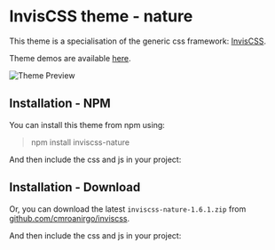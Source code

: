 # InvisCSS theme - nature

This theme is a specialisation of the generic css framework: [InvisCSS](https://github.com/cmroanirgo/inviscss).

Theme demos are available [here](https://cmroanirgo.github.io/inviscss/demo/themes.html).

![Theme Preview](https://cmroanirgo.github.io/inviscss/demo/images/nature-preview.png)


## Installation - NPM

You can install this theme from npm using:

> npm install inviscss-nature

And then include the css and js in your project:

> <link rel="stylesheet" href="node_modules/inviscss-nature/css/inviscss-nature.min.css" media="all" type="text/css" />
> <script src="node_modules/inviscss-nature/js/inviscss.min.js" type="text/javascript"></script>


## Installation - Download

<p>Or, you can download the latest <code>inviscss-nature-1.6.1.zip</code> from <a href="https://github.com/cmroanirgo/inviscss/releases/latest"><i class="fa fa-github"></i> github.com/cmroanirgo/inviscss</a>.</p>

And then include the css and js in your project:

> <link rel="stylesheet" href="css/inviscss-nature.min.css" media="all" type="text/css" />
> <script src="js/inviscss.min.js" type="text/javascript"></script>


